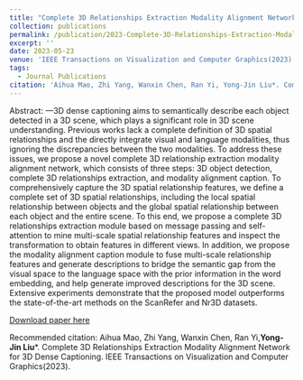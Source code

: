 ```yaml
---
title: "Complete 3D Relationships Extraction Modality Alignment Network for 3D Dense Captioning."
collection: publications
permalink: /publication/2023-Complete-3D-Relationships-Extraction-Modality-Alignment-Network-for-3D-Dense-Captioning
excerpt: ''
date: 2023-05-23
venue: 'IEEE Transactions on Visualization and Computer Graphics(2023)'
tags:
  - Journal Publications
citation: 'Aihua Mao, Zhi Yang, Wanxin Chen, Ran Yi, Yong-Jin Liu*. Complete 3D Relationships Extraction Modality Alignment Network for 3D Dense Captioning. IEEE Transactions on Visualization and Computer Graphics(2023).'
---
```


Abstract: —3D dense captioning aims to semantically describe each object detected in a 3D scene, which plays a significant role in 3D scene understanding. Previous works lack a complete definition of 3D spatial relationships and the directly integrate visual and language modalities, thus ignoring the discrepancies between the two modalities. To address these issues, we propose a novel complete 3D relationship extraction modality alignment network, which consists of three steps: 3D object detection, complete 3D relationships extraction, and modality alignment caption. To comprehensively capture the 3D spatial relationship features, we define a complete set of 3D spatial relationships, including the local spatial relationship between objects and the global spatial relationship between each object and the entire scene. To this end, we propose a complete 3D relationships extraction module based on message passing and self-attention to mine multi-scale spatial relationship features and inspect the transformation to obtain features in different views. In addition, we propose the modality alignment caption module to fuse multi-scale relationship features and generate descriptions to bridge the semantic gap from the visual space to the language space with the prior information in the word embedding, and help generate improved descriptions for the 3D scene. Extensive experiments demonstrate that the proposed model outperforms the state-of-the-art methods on the ScanRefer and Nr3D datasets.




[Download paper here](http://yongjinliu.github.io/files/2023-Complete-3D-Relationships-Extraction-Modality-Alignment-Network-for-3D-Dense-Captioning.pdf)

Recommended citation: Aihua Mao, Zhi Yang, Wanxin Chen, Ran Yi,**Yong-Jin Liu***. Complete 3D Relationships Extraction Modality Alignment Network for 3D Dense Captioning. IEEE Transactions on Visualization and Computer Graphics(2023).